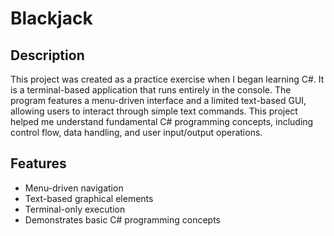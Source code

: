 # Blackjack

## Description

This project was created as a practice exercise when I began learning C#. It is a terminal-based application that runs entirely in the console. The program features a menu-driven interface and a limited text-based GUI, allowing users to interact through simple text commands. This project helped me understand fundamental C# programming concepts, including control flow, data handling, and user input/output operations.

## Features

- Menu-driven navigation
- Text-based graphical elements
- Terminal-only execution
- Demonstrates basic C# programming concepts
